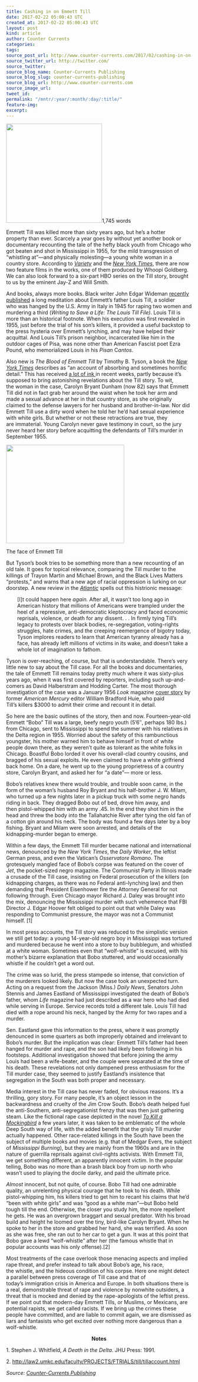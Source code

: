 ```yaml
---
title: Cashing in on Emmett Till
date: 2017-02-22 05:00:43 UTC
created_at: 2017-02-22 05:00:43 UTC
layout: post
kind: article
author: Counter Currents
categories: 
tags: 
source_post_url: http://www.counter-currents.com/2017/02/cashing-in-on-emmett-till/
source_twitter_url: http://twitter.com/
source_twitter: 
source_blog_name: Counter-Currents Publishing
source_blog_slug: counter-currents-publishing
source_blog_url: http://www.counter-currents.com
source_image_url: 
tweet_id: 
permalink: "/mntr/:year/:month/:day/:title/"
feature-img: 
excerpt: 
---
```

<p><a href="http://www.counter-currents.com/wp-content/uploads/2017/02/emmett-trayvon-5.jpg"><img class="alignright wp-image-69482 size-medium" src="http://www.counter-currents.com/wp-content/uploads/2017/02/emmett-trayvon-5-260x269.jpg" width="260" height="269"></a>1,745 words</p>
<p>Emmett Till was killed more than sixty years ago, but he’s a hotter property than ever. Scarcely a year goes by without yet another book or documentary recounting the tale of the hefty black youth from Chicago who got beaten and shot in Mississippi in 1955, for the mild transgression of “whistling at”—and physically molesting—a young white woman in a country store. <span id="more-69481"></span>According to <a href="http://variety.com/2015/film/news/whoopi-goldberg-emmett-till-movie-1201573444/"><em>Variety</em></a> and the <em><a href="https://www.nytimes.com/2016/08/31/movies/in-era-of-black-lives-matter-films-focus-on-emmett-till-lynching.html">New York Times</a></em>, there are now two feature films in the works, one of them produced by Whoopi Goldberg. We can also look forward to a six-part HBO series on the Till story, brought to us by the eminent Jay-Z and Will Smith.</p>
<p>And books, always more books. Black writer John Edgar Wideman <a href="http://www.npr.org/2016/11/12/501622050/emmett-tills-father-was-also-hanged-a-new-book-tells-his-story">recently published</a> a long meditation about Emmett’s father Louis Till, a soldier who was hanged by the U.S. Army in Italy in 1945 for raping two women and murdering a third (<em>Writing to Save a Life: The Louis Till File)</em>. Louis Till is more than an historical footnote. When his execution was first revealed in 1955, just before the trial of his son’s killers, it provided a useful backstop to the press hysteria over Emmett’s lynching, and may have helped their acquittal. And Louis Till’s prison neighbor, incarcerated like him in the outdoor cages of Pisa, was none other than American Fascist poet Ezra Pound, who memorialized Louis in his <em>Pisan</em> C<em>antos</em>.</p>
<p>Also new is <em>The Blood of Emmett Till </em>by Timothy B. Tyson, a book the <a href="https://www.nytimes.com/2017/01/27/books/review/blood-of-emmett-till-timothy-b-tyson.html"><em>New York Times</em></a> describes as “an account of absorbing and sometimes horrific detail.” This has received <a href="http://www.vanityfair.com/news/2017/01/how-author-timothy-tyson-found-the-woman-at-the-center-of-the-emmett-till-case">a lot of ink </a>in recent weeks, partly because it’s supposed to bring astonishing revelations about the Till story. To wit, the woman in the case, Carolyn Bryant Dunham (now 82) says that Emmett Till did not in fact grab her around the waist when he took her arm and made a sexual advance at her in that country store, as she originally claimed to the defense lawyers for her husband and brother-in-law. Nor did Emmett Till use a dirty word when he told her he’d had sexual experience with white girls. But whether or not these retractions are true, they are immaterial. Young Carolyn never gave testimony in court, so the jury never heard her story before acquitting the defendants of Till’s murder in September 1955.</p>
<div id="attachment_69483" style="width: 330px" class="wp-caption aligncenter"><a href="http://www.counter-currents.com/wp-content/uploads/2017/02/emmett-till.jpg"><img class="size-full wp-image-69483" src="http://www.counter-currents.com/wp-content/uploads/2017/02/emmett-till.jpg" alt="" width="320" height="267"></a><p class="wp-caption-text">The face of Emmett Till</p></div>
<p>But Tyson’s book tries to be something more than a new recounting of an old tale. It goes for topical relevance, comparing the Till murder to the killings of Trayon Martin and Michael Brown, and the Black Lives Matters “protests,” and warns that a new age of racial oppression is lurking on our doorstep. A new review in the <a href="https://www.theatlantic.com/entertainment/archive/2017/02/how-the-blood-of-emmett-till-still-stains-america-today/516891/"><em>Atlantic</em></a> spells out this histrionic message:</p>
<p class="p1" style="padding-left: 30px;">[I]t could happen here <em>again.</em> After all, it wasn’t too long ago in American history that millions of Americans were trampled under the heel of a repressive, anti-democratic kleptocracy and faced economic reprisals, violence, or death for any dissent. . . In firmly tying Till’s legacy to protests over black bodies, re-segregation, voting-rights struggles, hate crimes, and the creeping reemergence of bigotry today, Tyson implores readers to learn that American tyranny already has a face, has already left millions of victims in its wake, and doesn’t take a whole lot of imagination to fathom.</p>
<p class="p1">Tyson is over-reaching, of course, but that is understandable. There’s very little new to say about the Till case. For all the books and documentaries, the tale of Emmett Till remains today pretty much where it was sixty-plus years ago, when it was first covered by reporters, including such up-and-comers as David Halberstram and Hodding Carter. The most thorough investigation of the case was a January 1956 <em>Look</em> magazine <a href="http://www.pbs.org/wgbh/amex/till/sfeature/sf_look_confession.html">cover story</a> by former <em>American Mercury</em> editor William Bradford Huie, who paid Till’s killers $3000 to admit their crime and recount it in detail.</p>
<p class="p1">So here are the basic outlines of the story, then and now. Fourteen-year-old Emmett “Bobo”<span class="Apple-converted-space"> </span>Till was a large, beefy negro youth (5’6″, perhaps 180 lbs.) from Chicago, sent to Mississippi to spend the summer with his relatives in the Delta region in 1955. Worried about the safety of this rambunctious youngster, his mother warned him to behave himself in front of white people down there, as they weren’t quite as tolerant as the white folks in Chicago. Boastful Bobo lorded it over his overall-clad country cousins, and bragged of his sexual exploits. He even claimed to have a white girlfriend back home. On a dare, he went up to the young proprietress of a country store, Carolyn Bryant, and asked her for “a date”— more or less.</p>
<p class="p1">Bobo’s relatives knew there would trouble, and trouble soon came, in the form of the woman’s husband Roy Bryant and his half-brother J. W. Milam, who turned up a few nights later in a pickup truck with some negro hands riding in back. They dragged Bobo out of bed, drove him away, and then<span class="Apple-converted-space"> </span>pistol-whipped him with an army .45. In the end they shot him in the head and threw the body into the Tallahatchie River after tying the old fan of a cotton gin around his neck. The body was found a few days later by a boy fishing. Bryant and Milam were soon arrested, and details of the kidnapping-murder began to emerge.</p>
<p class="p1">Within a few days, the Emmett Till murder became national and international news, denounced by the <em>New York Times</em>, the <em>Daily Worker</em>, the leftist German press, and even the Vatican’s <em>Osservatore Romano</em>.<span class="Apple-converted-space"> </span>The grotesquely mangled face of Bobo’s corpse was featured on the cover of <em>Jet</em>, the pocket-sized negro magazine. The Communist Party in Illinois made a crusade of the Till case, insisting on Federal prosecution of the killers (on kidnapping charges, as there was no Federal anti-lynching law) and then demanding that President Eisenhower fire the Attorney General for not following through. Even Chicago mayor Richard J. Daley was brought into the mix, denouncing the Mississippi murder with such vehemence that FBI Director J. Edgar Hoover felt obliged to point out that while Daley was responding to Communist pressure, the mayor was not a Communist himself. [1]</p>
<p class="p1">In most press accounts, the Till story was reduced to the simplistic version we still get today: a young 14-year-old negro boy in Mississippi was tortured and murdered because he went into a store to buy bubblegum, and whistled at a white woman. Sometimes even that “wolf-whistle” is excused, with his mother’s bizarre explanation that Bobo stuttered, and would occasionally whistle if he couldn’t get a word out.</p>
<p class="p1">The crime was so lurid, the press stampede so intense, that conviction of the murderers looked likely. But now the case took an unexpected turn. Acting on a request from the Jackson (Miss.) <em>Daily News</em>, Senators John Stennis and James Eastland of Mississippi investigated the death of Bobo’s father, whom <em>Life</em> magazine had just described as a war hero who had died while serving in Europe. Service records told a different tale. Louis Till had died with a rope around his neck, hanged by the Army for two rapes and a murder.</p>
<p class="p1">Sen. Eastland gave this information to the press, where it was promptly denounced in some quarters as both<span class="Apple-converted-space"> </span>improperly obtained and irrelevant to Bobo’s murder. But the implication was clear: Emmett Till’s father had been hanged for murder and rape, and the son had likely been following in his footsteps. Additional investigation showed that before joining the army Louis had been a wife-beater, and the couple were separated at the time of his death. These revelations not only dampened press enthusiasm for the Till murder case, they seemed to justify Eastland’s insistence that segregation in the South was both proper and necessary.</p>
<p class="p1">Media interest in the Till case has never faded, for obvious reasons. It’s a thrilling, gory story. For many people, it’s an object lesson in the backwardness and cruelty of the Jim Crow South. Bobo’s death helped fuel the anti-Southern, anti-segregationist frenzy that was then just gathering steam. Like the fictional rape case depicted in the novel <a href="http://www.counter-currents.com/2014/09/yall-can-kill-that-mockingbird-now/"><em>To Kill a Mockingbird</em></a> a few years later, it was taken to be emblematic of the whole Deep South way of life, with the added benefit that the grisly Till murder actually happened. Other race-related killings in the South have been the subject of multiple books and movies (e.g. that of Medgar Evers, the subject of <em>Mississippi Burning</em>), but they are mainly from the 1960s and are in the nature of guerrilla reprisals against civil-rights activists. With Emmett Till, we get something different, an apparently innocent victim. In the popular telling, Bobo was no more than a brash black boy from up north who wasn’t used to playing the docile darky, and paid the ultimate price.</p>
<p class="p1"><em>Almost</em> innocent, but not quite, of course. Bobo Till had one admirable quality, an unrelenting physical courage that he took to his death. While pistol-whipping him, his killers tried to get him to recant his claims that he’d “been with white girls” and was “good as a white man”—but Bobo held tough till the end. Otherwise, the closer you study him, the more repellent he gets. He was an overgrown braggart and sexual predator. With his broad build and height he loomed over the tiny, bird-like Carolyn Bryant. When he spoke to her in the store and grabbed her hand, she was terrified. As soon as she was free, she ran out to her car to get a gun. It was at this point that Bobo gave a lewd “wolf-whistle” after her (the famous whistle that in popular accounts was his only offense).[2]</p>
<p class="p1">Most treatments of the case overlook those menacing aspects and implied rape threat, and prefer instead to talk about Bobo’s age, his race, the whistle, and the hideous condition of his corpse. Here one might detect a parallel between press coverage of Till case and that of today’s immigration crisis in America and Europe. In both situations there is a real, demonstrable threat of rape and violence by nonwhite outsiders, a threat that is mocked and denied by the rape-apologists of the leftist press. If we point out that modern-day Emmett Tills, or Muslims, or Mexicans, are potential rapists, we get called racists. If we bring up the crimes these people have committed, and are liable to commit again, we are dismissed as liars and fantasists who get excited over nothing more dangerous than a wolf-whistle.</p>
<p class="p1" style="text-align: center;"><strong>Notes</strong></p>
<p class="p1">1. Stephen J. Whitfield, <em>A Death in the Delta</em>. JHU Press: 1991.</p>
<p class="p1">2. <span class="s1"><a href="http://law2.umkc.edu/faculty/PROJECTS/FTRIALS/till/tillaccount.html">http://law2.umkc.edu/faculty/PROJECTS/FTRIALS/till/tillaccount.html</a></span></p>
<p class="p1"></p><div class="">
    <i>Source: <a href="http://www.counter-currents.com">Counter-Currents Publishing</a></i>
</div>
